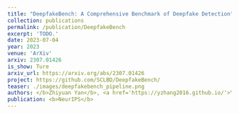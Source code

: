 ```yaml
---
title: "DeepfakeBench: A Comprehensive Benchmark of Deepfake Detection"
collection: publications
permalink: /publication/DeepfakeBench
excerpt: 'TODO.'
date: 2023-07-04
year: 2023
venue: 'ArXiv'
arxiv: 2307.01426
is_show: Ture
arxiv_url: https://arxiv.org/abs/2307.01426
project: https://github.com/SCLBD/DeepfakeBench/
teaser: ./images/deepfakebench_pipeline.png
authors: </b>Zhiyuan Yan</b>, <a href='https://yzhang2016.github.io/'>Yong Zhang</a>,  <a Xinhang Yuan</a>, <a href='https://sites.google.com/site/yanbofan0124/'>Siwei Lyu</a>, and <a href='https://sites.google.com/site/baoyuanwu2015/'>Baoyuan Wu 📮</a>
publication: <b>NeurIPS</b>
---
```


<!-- [Download paper here](https://arxiv.org/pdf/2307.01426.pdf) -->
